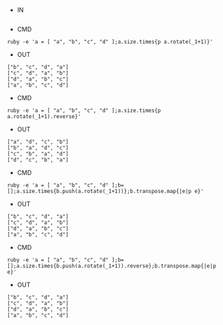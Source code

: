 - IN

```

```

- CMD

```
ruby -e 'a = [ "a", "b", "c", "d" ];a.size.times{p a.rotate(_1+1)}'
```


- OUT

```
["b", "c", "d", "a"]
["c", "d", "a", "b"]
["d", "a", "b", "c"]
["a", "b", "c", "d"]
```


- CMD

```
ruby -e 'a = [ "a", "b", "c", "d" ];a.size.times{p a.rotate(_1+1).reverse}'
```


- OUT

```
["a", "d", "c", "b"]
["b", "a", "d", "c"]
["c", "b", "a", "d"]
["d", "c", "b", "a"]
```


- CMD

```
ruby -e 'a = [ "a", "b", "c", "d" ];b=[];a.size.times{b.push(a.rotate(_1+1))};b.transpose.map{|e|p e}'
```


- OUT

```
["b", "c", "d", "a"]
["c", "d", "a", "b"]
["d", "a", "b", "c"]
["a", "b", "c", "d"]
```


- CMD

```
ruby -e 'a = [ "a", "b", "c", "d" ];b=[];a.size.times{b.push(a.rotate(_1+1)).reverse};b.transpose.map{|e|p e}'
```


- OUT

```
["b", "c", "d", "a"]
["c", "d", "a", "b"]
["d", "a", "b", "c"]
["a", "b", "c", "d"]
```
